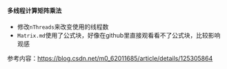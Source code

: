 #### 多线程计算矩阵乘法
- 修改`nThreads`来改变使用的线程数
- `Matrix.md`使用了公式块，好像在github里直接观看看不了公式块，比较影响观感

参考内容：https://blog.csdn.net/m0_62011685/article/details/125305864
